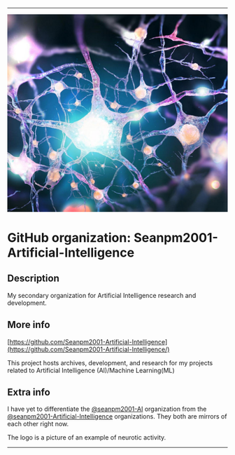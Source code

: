 
***

![Neuro1.jpeg failed to load. The file may be missing or corrupt. Check the file path for errors first.](/AdditionalInfo/2/Seanpm2001-Artificial-Intelligence/Neuro1.jpeg)

# GitHub organization: Seanpm2001-Artificial-Intelligence

## Description

My secondary organization for Artificial Intelligence research and development.

## More info

[https://github.com/Seanpm2001-Artificial-Intelligence](https://github.com/Seanpm2001-Artificial-Intelligence/)

This project hosts archives, development, and research for my projects related to Artificial Intelligence (AI)/Machine Learning(ML)

## Extra info

I have yet to differentiate the [@seanpm2001-AI](/AdditionalInfo/2/Seanpm2001-AI/) organization from the [@seanpm2001-Artificial-Intelligence](/AdditionalInfo/2/Seanpm2001-Artificial-Intelligence) organizations. They both are mirrors of each other right now.

The logo is a picture of an example of neurotic activity.

***
